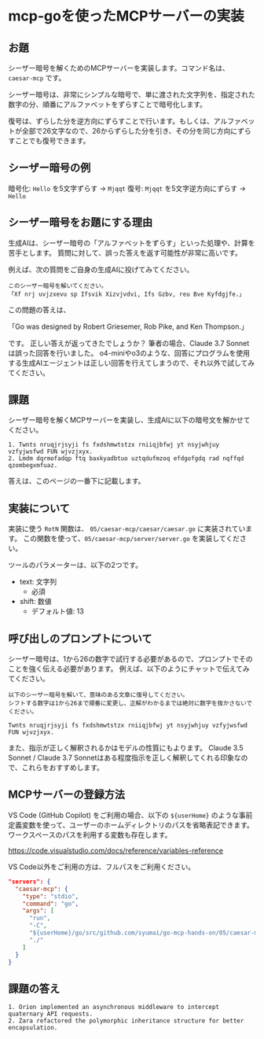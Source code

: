 # mcp-goを使ったMCPサーバーの実装

## お題

シーザー暗号を解くためのMCPサーバーを実装します。コマンド名は、 `caesar-mcp` です。

シーザー暗号は、非常にシンプルな暗号で、単に渡された文字列を、指定された数字の分、順番にアルファベットをずらすことで暗号化します。

復号は、ずらした分を逆方向にずらすことで行います。もしくは、アルファベットが全部で26文字なので、26からずらした分を引き、その分を同じ方向にずらすことでも復号できます。

## シーザー暗号の例

暗号化: `Hello` を5文字ずらす -> `Mjqqt`
復号: `Mjqqt` を5文字逆方向にずらす -> `Hello`

## シーザー暗号をお題にする理由

生成AIは、シーザー暗号の「アルファベットをずらす」といった処理や、計算を苦手とします。
質問に対して、誤った答えを返す可能性が非常に高いです。

例えば、次の質問をご自身の生成AIに投げてみてください。

```
このシーザー暗号を解いてください。
「Xf nrj uvjzxevu sp Ifsvik Xizvjvdvi, Ifs Gzbv, reu Bve Kyfdgjfe.」
```

この問題の答えは、

「Go was designed by Robert Griesemer, Rob Pike, and Ken Thompson.」

です。
正しい答えが返ってきたでしょうか？
筆者の場合、Claude 3.7 Sonnetは誤った回答を行いました。
o4-miniやo3のような、回答にプログラムを使用する生成AIエージェントは正しい回答を行えてしまうので、それ以外で試してみてください。

## 課題

シーザー暗号を解くMCPサーバーを実装し、生成AIに以下の暗号文を解かせてください。

```
1. Twnts nruqjrjsyji fs fxdshmwtstzx rniiqjbfwj yt nsyjwhjuy vzfyjwsfwd FUN wjvzjxyx.
2. Lmdm dqrmofadqp ftq baxkyadbtuo uztqdufmzoq efdgofgdq rad nqffqd qzombegxmfuaz.
```

答えは、このページの一番下に記載します。

## 実装について

実装に使う `RotN` 関数は、 `05/caesar-mcp/caesar/caesar.go` に実装されています。
この関数を使って、`05/caesar-mcp/server/server.go` を実装してください。

ツールのパラメーターは、以下の2つです。

* text: 文字列
  - 必須
* shift: 数値
  - デフォルト値: 13

## 呼び出しのプロンプトについて

シーザー暗号は、1から26の数字で試行する必要があるので、プロンプトでそのことを強く伝える必要があります。
例えば、以下のようにチャットで伝えてみてください。

```
以下のシーザー暗号を解いて、意味のある文章に復号してください。
シフトする数字は1から26まで順番に変更し、正解がわかるまでは絶対に数字を抜かさないでください。

Twnts nruqjrjsyji fs fxdshmwtstzx rniiqjbfwj yt nsyjwhjuy vzfyjwsfwd FUN wjvzjxyx.
```

また、指示が正しく解釈されるかはモデルの性質にもよります。
Claude 3.5 Sonnet / Claude 3.7 Sonnetはある程度指示を正しく解釈してくれる印象なので、これらをおすすめします。

## MCPサーバーの登録方法

VS Code (GitHub Copilot) をご利用の場合、以下の `${userHome}` のような事前定義変数を使って、ユーザーのホームディレクトリのパスを省略表記できます。ワークスペースのパスを利用する変数も存在します。

https://code.visualstudio.com/docs/reference/variables-reference

VS Code以外をご利用の方は、フルパスをご利用ください。

```json
"servers": {
  "caesar-mcp": {
    "type": "stdio",
    "command": "go",
    "args": [
      "run",
      "-C",
      "${userHome}/go/src/github.com/syumai/go-mcp-hands-on/05/caesar-mcp",
      "./"
    ]
  }
}
```

## 課題の答え

```
1. Orion implemented an asynchronous middleware to intercept quaternary API requests.
2. Zara refactored the polymorphic inheritance structure for better encapsulation.
```